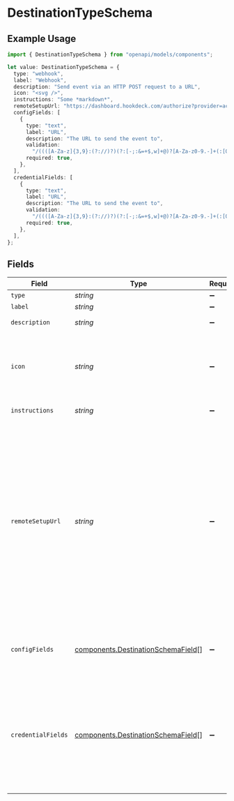# DestinationTypeSchema

## Example Usage

```typescript
import { DestinationTypeSchema } from "openapi/models/components";

let value: DestinationTypeSchema = {
  type: "webhook",
  label: "Webhook",
  description: "Send event via an HTTP POST request to a URL",
  icon: "<svg />",
  instructions: "Some *markdown*",
  remoteSetupUrl: "https://dashboard.hookdeck.com/authorize?provider=acme",
  configFields: [
    {
      type: "text",
      label: "URL",
      description: "The URL to send the event to",
      validation:
        "/((([A-Za-z]{3,9}:(?://)?)(?:[-;:&=+$,w]+@)?[A-Za-z0-9.-]+(:[0-9]+)?|(?:www.|[-;:&=+$,w]+@)[A-Za-z0-9.-]+)((?:/[+~%/.w-_]*)???(?:[-+=&;%@.w_]*)#?(?:[w]*))?)/",
      required: true,
    },
  ],
  credentialFields: [
    {
      type: "text",
      label: "URL",
      description: "The URL to send the event to",
      validation:
        "/((([A-Za-z]{3,9}:(?://)?)(?:[-;:&=+$,w]+@)?[A-Za-z0-9.-]+(:[0-9]+)?|(?:www.|[-;:&=+$,w]+@)[A-Za-z0-9.-]+)((?:/[+~%/.w-_]*)???(?:[-+=&;%@.w_]*)#?(?:[w]*))?)/",
      required: true,
    },
  ],
};
```

## Fields

| Field                                                                                                                                                                                                                                                                                                                                                                                           | Type                                                                                                                                                                                                                                                                                                                                                                                            | Required                                                                                                                                                                                                                                                                                                                                                                                        | Description                                                                                                                                                                                                                                                                                                                                                                                     | Example                                                                                                                                                                                                                                                                                                                                                                                         |
| ----------------------------------------------------------------------------------------------------------------------------------------------------------------------------------------------------------------------------------------------------------------------------------------------------------------------------------------------------------------------------------------------- | ----------------------------------------------------------------------------------------------------------------------------------------------------------------------------------------------------------------------------------------------------------------------------------------------------------------------------------------------------------------------------------------------- | ----------------------------------------------------------------------------------------------------------------------------------------------------------------------------------------------------------------------------------------------------------------------------------------------------------------------------------------------------------------------------------------------- | ----------------------------------------------------------------------------------------------------------------------------------------------------------------------------------------------------------------------------------------------------------------------------------------------------------------------------------------------------------------------------------------------- | ----------------------------------------------------------------------------------------------------------------------------------------------------------------------------------------------------------------------------------------------------------------------------------------------------------------------------------------------------------------------------------------------- |
| `type`                                                                                                                                                                                                                                                                                                                                                                                          | *string*                                                                                                                                                                                                                                                                                                                                                                                        | :heavy_minus_sign:                                                                                                                                                                                                                                                                                                                                                                              | N/A                                                                                                                                                                                                                                                                                                                                                                                             | webhook                                                                                                                                                                                                                                                                                                                                                                                         |
| `label`                                                                                                                                                                                                                                                                                                                                                                                         | *string*                                                                                                                                                                                                                                                                                                                                                                                        | :heavy_minus_sign:                                                                                                                                                                                                                                                                                                                                                                              | N/A                                                                                                                                                                                                                                                                                                                                                                                             | Webhook                                                                                                                                                                                                                                                                                                                                                                                         |
| `description`                                                                                                                                                                                                                                                                                                                                                                                   | *string*                                                                                                                                                                                                                                                                                                                                                                                        | :heavy_minus_sign:                                                                                                                                                                                                                                                                                                                                                                              | N/A                                                                                                                                                                                                                                                                                                                                                                                             | Send event via an HTTP POST request to a URL                                                                                                                                                                                                                                                                                                                                                    |
| `icon`                                                                                                                                                                                                                                                                                                                                                                                          | *string*                                                                                                                                                                                                                                                                                                                                                                                        | :heavy_minus_sign:                                                                                                                                                                                                                                                                                                                                                                              | SVG icon string.                                                                                                                                                                                                                                                                                                                                                                                | <svg />                                                                                                                                                                                                                                                                                                                                                                                         |
| `instructions`                                                                                                                                                                                                                                                                                                                                                                                  | *string*                                                                                                                                                                                                                                                                                                                                                                                        | :heavy_minus_sign:                                                                                                                                                                                                                                                                                                                                                                              | Markdown instructions.                                                                                                                                                                                                                                                                                                                                                                          | Some *markdown*                                                                                                                                                                                                                                                                                                                                                                                 |
| `remoteSetupUrl`                                                                                                                                                                                                                                                                                                                                                                                | *string*                                                                                                                                                                                                                                                                                                                                                                                        | :heavy_minus_sign:                                                                                                                                                                                                                                                                                                                                                                              | Some destinations may have Oauth flow or other managed-setup flow that can be triggered with a link. If a `remote_setup_url` is set then the user should be prompted to follow the link to configure the destination.<br/>See the [dashboard design guide](https://outpost.hookdeck.com/guides/dashboard-design.mdx) for recommended UI patterns and wireframes for implementation in your own app. | https://dashboard.hookdeck.com/authorize?provider=acme                                                                                                                                                                                                                                                                                                                                          |
| `configFields`                                                                                                                                                                                                                                                                                                                                                                                  | [components.DestinationSchemaField](../../models/components/destinationschemafield.md)[]                                                                                                                                                                                                                                                                                                        | :heavy_minus_sign:                                                                                                                                                                                                                                                                                                                                                                              | Config fields are non-secret values that can be stored and displayed to the user in plain text.                                                                                                                                                                                                                                                                                                 |                                                                                                                                                                                                                                                                                                                                                                                                 |
| `credentialFields`                                                                                                                                                                                                                                                                                                                                                                              | [components.DestinationSchemaField](../../models/components/destinationschemafield.md)[]                                                                                                                                                                                                                                                                                                        | :heavy_minus_sign:                                                                                                                                                                                                                                                                                                                                                                              | Credential fields are secret values that will be AES encrypted and obfuscated to the user. Some credentials may not be obfuscated; the destination type dictates the obfuscation logic.                                                                                                                                                                                                         |                                                                                                                                                                                                                                                                                                                                                                                                 |